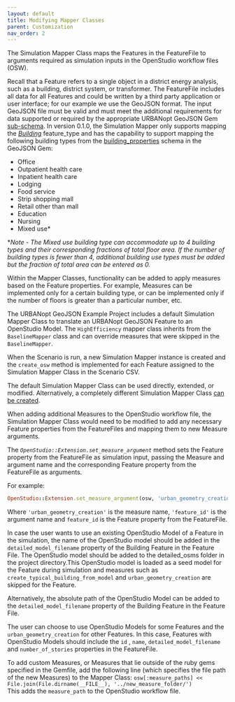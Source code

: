 ```yaml
---
layout: default
title: Modifying Mapper Classes
parent: Customization
nav_order: 2
---
```


The Simulation Mapper Class maps the Features in the FeatureFile to arguments required as simulation inputs in the OpenStudio workflow files (OSW).

Recall that a Feature refers to a single object in a district energy analysis, such as a
building, district system, or transformer. The FeatureFile includes all data for all
Features and could be written by a third party application or user interface; for our example we use the
GeoJSON format. The input GeoJSON file must be valid and must meet the additional requirements for data supported or required by the appropriate URBANopt GeoJSON Gem [sub-schema](https://github.com/urbanopt/urbanopt-geojson-gem/tree/master/lib/urbanopt/geojson/schema). In version 0.1.0, the Simulation Mapper only supports mapping the
[*Building*](https://github.com/urbanopt/urbanopt-geojson-gem/blob/master/lib/urbanopt/geojson/building.rb)
feature_type and has the capability to support mapping the following building types from
the
[building_properties](https://github.com/urbanopt/urbanopt-geojson-gem/blob/master/lib/urbanopt/geojson/schema/building_properties.json)
schema in the GeoJSON Gem:

- Office
- Outpatient health care
- Inpatient health care
- Lodging
- Food service
- Strip shopping mall
- Retail other than mall
- Education
- Nursing
- Mixed use*

**Note - The Mixed use building type can accommodate up to 4 building types and their
corresponding fractions of total floor area. If the number of building types is fewer than 4,
additional building use types must be added but the fraction of total area can be
entered as 0.*

Within the Mapper Classes, functionality can be added to
apply measures based on the Feature properties. For example, Measures can be implemented
only for a certain building type, or can be implemented only if the number of floors is
greater than a particular number, etc.

The URBANopt GeoJSON Example Project includes a default Simulation Mapper Class to translate an URBANopt GeoJSON Feature to an OpenStudio Model. The `HighEfficiency` mapper class inherits from the `BaselineMapper` class and can override measures that were skipped in the `BaselineMapper`.

When the Scenario is run, a new Simulation Mapper instance is created and the `create_osw` method is implemented for each Feature assigned to the Simulation Mapper Class in the Scenario CSV.

The default Simulation Mapper Class can be used directly, extended, or modified. Alternatively, a completely different Simulation Mapper Class [can be created](new_mapper_class.md).

When adding additional Measures to the OpenStudio workflow file, the Simulation Mapper Class would need to be modified to add any necessary Feature properties from the FeatureFiles and mapping them to new Measure arguments.

The *`OpenStudio::Extension.set_measure_argument`* method sets the Feature property from the FeatureFile as simulation input, passing the Measure and argument name and the corresponding Feature property from the FeatureFile as arguments.

For example:

```ruby
OpenStudio::Extension.set_measure_argument(osw, 'urban_geometry_creation', 'feature_id', feature_id)
```

Where `'urban_geometry_creation'` is the measure name, `'feature_id'` is the argument name and `feature_id` is the Feature property from the FeatureFile.

In case the user wants to use an existing OpenStudio Model of a Feature in the simulation, the name
of the OpenStudio model should be added in the 
`detailed_model_filename` property of the Building Feature in the Feature File. The OpenStudio model should
be added to the detailed_osms folder in the project directory.This OpenStudio model is loaded as a
seed model for the Feature during simulation and measures such as
`create_typical_building_from_model` and `urban_geometry_creation` are skipped for the Feature.

Alternatively, the absolute path of the OpenStudio Model can be added to the `detailed_model_filename` property of the Building Feature in the Feature File.

The user can choose to use OpenStudio Models for some Features and  the `urban_geometry_creation` for
other Features. In this case, Features with OpenStudio Models should include the `id` , `name`, 
`detailed_model_filename` and `number_of_stories` properties in the FeatureFile.

To add custom Measures, or Measures that lie outside of the ruby gems specified in the Gemfile, add the following line (which specifies the file path of the new Measures) to the Mapper Class: `osw[:measure_paths] << File.join(File.dirname(__FILE__), '../new_measure_folder/')`  
This adds the `measure_path` to the OpenStudio workflow file.
